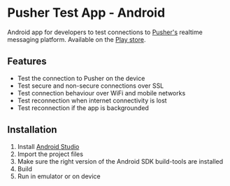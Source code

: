 # Pusher Test App - Android

Android app for developers to test connections to [Pusher's](http://pusher.com/) realtime messaging platform. 
Available on the [Play store](https://play.google.com/store/apps/details?id=com.pusher.testapp).

## Features
- Test the connection to Pusher on the device 
- Test secure and non-secure connections over SSL 
- Test connection behaviour over WiFi and mobile networks 
- Test reconnection when internet connectivity is lost 
- Test reconnection if the app is backgrounded

## Installation

1. Install [Android Studio](http://developer.android.com/sdk/installing/studio.html)
2. Import the project files
3. Make sure the right version of the Android SDK build-tools are installed
4. Build
5. Run in emulator or on device
